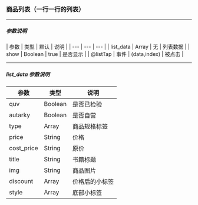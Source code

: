 ### 商品列表（一行一行的列表）

****

##### 参数说明

| 参数 | 类型 | 默认 | 说明 |
| --- | --- | --- |
| list_data | Array | 无 | 列表数据 |
| show | Boolean | true | 是否显示 |
| @listTap | 事件 | (data,index) | 被点击 |

****

##### list_data 参数说明

| 参数 | 类型 |  说明 |
| --- | --- | --- |
| quv | Boolean | 是否已检验 |
| autarky | Boolean | 是否自营 |
| type | Array | 商品规格标签 |
| price | String | 价格 |
| cost_price | String | 原价 |
| title | String | 书籍标题 |
| img | String | 商品图片 |
| discount | Array | 价格后的小标签 |
| style | Array | 底部小标签 |

